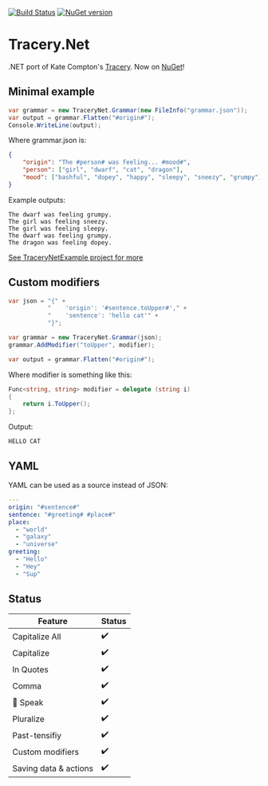 [![Build Status](https://travis-ci.org/josh-perry/Tracery.Net.svg?branch=master)](https://travis-ci.org/josh-perry/Tracery.Net) [![NuGet version](https://badge.fury.io/nu/Tracery.Net.svg)](https://badge.fury.io/nu/Tracery.Net)

# Tracery.Net
.NET port of Kate Compton's [Tracery](https://github.com/galaxykate/tracery). Now on [NuGet](https://www.nuget.org/packages/Tracery.Net)!

## Minimal example
```cs
var grammar = new TraceryNet.Grammar(new FileInfo("grammar.json"));
var output = grammar.Flatten("#origin#");
Console.WriteLine(output);
```

Where grammar.json is:
```json
{
    "origin": "The #person# was feeling... #mood#",
    "person": ["girl", "dwarf", "cat", "dragon"],
    "mood": ["bashful", "dopey", "happy", "sleepy", "sneezy", "grumpy"]
}
```

Example outputs: 
```
The dwarf was feeling grumpy.
The girl was feeling sneezy.
The girl was feeling sleepy.
The dwarf was feeling grumpy.
The dragon was feeling dopey.
```

[See TraceryNetExample project for more](TraceryNetExample/Program.cs)

## Custom modifiers
```cs
var json = "{" +
           "    'origin': '#sentence.toUpper#'," +
           "    'sentence': 'hello cat'" +
           "}";

var grammar = new TraceryNet.Grammar(json);
grammar.AddModifier("toUpper", modifier);

var output = grammar.Flatten("#origin#");
```

Where modifier is something like this:
```cs
Func<string, string> modifier = delegate (string i)
{
    return i.ToUpper();
};
```

Output:
```
HELLO CAT
```

## YAML
YAML can be used as a source instead of JSON:
```yaml
--- 
origin: "#sentence#"
sentence: "#greeting# #place#"
place:
  - "world"
  - "galaxy"
  - "universe"
greeting:
  - "Hello"
  - "Hey"
  - "Sup"
```

## Status
| Feature                           | Status                   |
|-----------------------------------|--------------------------|
| Capitalize All                    | :heavy_check_mark:       |
| Capitalize                        | :heavy_check_mark:       |
| In Quotes                         | :heavy_check_mark:       |
| Comma                             | :heavy_check_mark:       |
| :honeybee: Speak                  | :heavy_check_mark:       |
| Pluralize                         | :heavy_check_mark:       |
| Past-tensifiy                     | :heavy_check_mark:       |
| Custom modifiers                  | :heavy_check_mark:       |
| Saving data & actions             | :heavy_check_mark:       |
